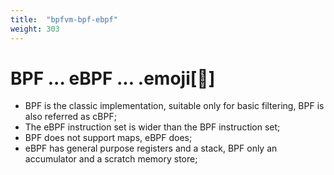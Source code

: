 ```yaml
---
title:  "bpfvm-bpf-ebpf"
weight: 303
---
```


# BPF ... eBPF ... .emoji[🤔]

- BPF is the classic implementation, suitable only for basic filtering, BPF is also referred as cBPF;
- The eBPF instruction set is wider than the BPF instruction set;
- BPF does not support maps, eBPF does;
- eBPF has general purpose registers and a stack, BPF only an accumulator and a scratch memory store;
